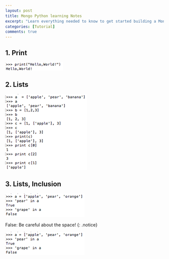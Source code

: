```yaml
---
layout: post
title: Mongo Python learning Notes
excerpt: "Learn everything needed to know to get started building a MongoDB-based app and including a brief Python introduction"
categories: [Tutorial]
comments: true
---
```

## **1. Print**

![Image1](img/mongo1.png)

## **2. Lists**

![Image2](img/mongo2.png)

## **3. Lists, Inclusion**

![Image3](img/mongo3.png)

False: Be careful about the space!
{: .notice}

![Image4](img/mongo3.png)
